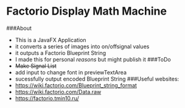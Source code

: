 # Factorio Display Math Machine
###About
* This is a JavaFX Application
* it converts a series of images into on/offsignal values
* it outputs a Factorio Blueprint String
* I made this for personal *reasons* but might publish it
###ToDo
* ~~Make Signal List~~
* add input to change font in previewTextArea
* sucessfully output encoded Blueprint String
###Useful websites:
* https://wiki.factorio.com/Blueprint_string_format
* https://wiki.factorio.com/Data.raw
* https://factorio.tmin10.ru/
